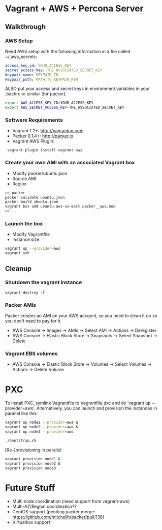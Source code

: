 # Vagrant + AWS + Percona Server

## Walkthrough
### AWS Setup

Need AWS setup with the following information in a file called ~/.aws_secrets:

```yaml
access_key_id: YOUR_ACCESS_KEY
secret_access_key: THE_ASSOCIATED_SECRET_KEY
keypair_name: KEYPAIR_ID
keypair_path: PATH_TO_KEYPAIR_PEM
```

ALSO put your access and secret keys in environment variables in your .bashrc or similar (for packer):

```bash
export AWS_ACCESS_KEY_ID=YOUR_ACCESS_KEY
export AWS_SECRET_ACCESS_KEY=THE_ASSOCIATED_SECRET_KEY
```

### Software Requirements

* Vagrant 1.2+: http://vagrantup.com
* Packer 0.1.4+: http://packer.io
* Vagrant AWS Plugin:

```
 vagrant plugin install vagrant-aws
```

### Create your own AMI with an associated Vagrant box

* Modify packer/ubuntu.json 
 * Source AMI
 * Region

```bash
cd packer
packer validate ubuntu.json
packer build ubuntu.json
vagrant box add ubuntu-aws-us-east packer__aws.box
cd ..
```

### Launch the box

* Modify Vagrantfile 
 * Instance size
 

```bash
vagrant up --provider=aws
vagrant ssh
```


## Cleanup

### Shutdown the vagrant instance

```
vagrant destroy -f
```

### Packer AMIs

Packer creates an AMI on your AWS account, so you need to clean it up so you don't need to pay for it.

* AWS Console -> Images -> AMIs -> Select AMI -> Actions -> Deregister
* AWS Console -> Elastic Block Store -> Snapshots -> Select Snapshot -> Delete


### Vagrant EBS volumes

* AWS Console -> Elastic Block Store -> Volumes -> Select Volumes -> Actions -> Delete Volume

# PXC 

To install PXC, symlink Vagrantfile to Vagrantfile.pxc and do 'vagrant up --provider=aws'.  Alternatively, you can launch and provision the instances in parallel like this:

```bash
vagrant up node1 --provider=aws &
vagrant up node2 --provider=aws &
vagrant up node3 --provider=aws

./bootstrap.sh
````

[Re-]provisioning in parallel:
```bash
vagrant provision node1 &
vagrant provision node2 &
vagrant provision node3
````


# Future Stuff

* Multi node coordination (need support from vagrant-aws)
 * Multi-AZ/Region coordination??
* CentOS support (pending packer merge: https://github.com/mitchellh/packer/pull/138)
* Virtualbox support